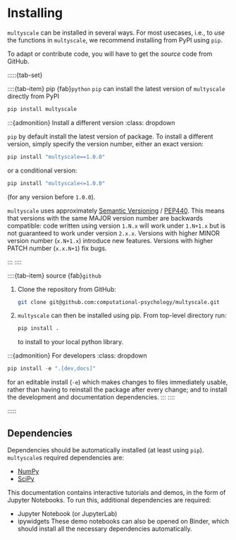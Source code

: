 # Installing

`multyscale` can be installed in several ways.
For most usecases, i.e., to _use_ the functions in `multyscale`,
we recommend installing from PyPI using `pip`.

To adapt or contribute code, you will have to get the _source_ code from GitHub.

:::::{tab-set}

::::{tab-item} pip {fab}`python`
`pip` can install the latest version of `multyscale` directly from PyPI

```python
pip install multyscale
```

:::{admonition} Install a different version
    :class: dropdown

`pip` by default install the latest version of package.
To install a different version, simply specify the version number,
either an exact version:
```python
pip install "multyscale==1.0.0"
```
or a conditional version:
```python
pip install "multyscale<=1.0.0"
```
(for any version before `1.0.0`).

`multyscale` uses approximately [Semantic Versioning](https://semver.org/) /
[PEP440](https://peps.python.org/pep-0440/).
This means that versions with the same MAJOR version number are backwards compatible:
code written using version `1.N.x` will work under `1.N+1.x`
but is not guaranteed to work under version `2.x.x`.
Versions with higher MINOR version number (`x.N+1.x`) introduce new features.
Versions with higher PATCH number (`x.x.N+1`) fix bugs.

:::
::::


::::{tab-item} source {fab}`github`

1. Clone the repository from GitHub:

    ```bash
    git clone git@github.com:computational-psychology/multyscale.git
    ```

2. `multyscale` can then be installed using pip.
    From top-level directory run:

    ```python
    pip install .
    ```

    to install to your local python library.

:::{admonition} For developers
    :class: dropdown

```python
pip install -e ".[dev,docs]"
```

for an editable install (`-e`) which makes changes to files immediately usable,
rather than having to reinstall the package after every change;
and to install the development and documentation dependencies.
:::
::::

:::::


## Dependencies
Dependencies should be automatically installed (at least using `pip`).
`multyscale`s required dependencies are:
- [NumPy](numpy)
- [SciPy](scipy)

This documentation contains interactive tutorials and demos,
in the form of Jupyter Notebooks.
To run this, additional dependencies are required:
  - Jupyter Notebook (or JupyterLab)
  - ipywidgets
These demo notebooks can also be opened on Binder,
which should install all the necessary dependencies automatically.